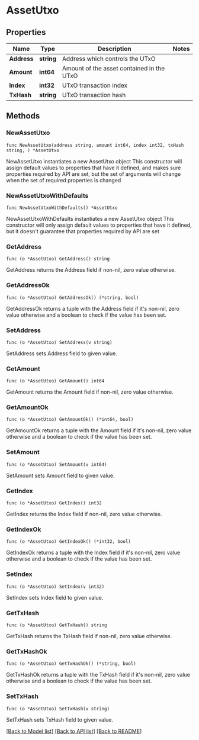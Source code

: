 # AssetUtxo

## Properties

Name | Type | Description | Notes
------------ | ------------- | ------------- | -------------
**Address** | **string** | Address which controls the UTxO | 
**Amount** | **int64** | Amount of the asset contained in the UTxO | 
**Index** | **int32** | UTxO transaction index | 
**TxHash** | **string** | UTxO transaction hash | 

## Methods

### NewAssetUtxo

`func NewAssetUtxo(address string, amount int64, index int32, txHash string, ) *AssetUtxo`

NewAssetUtxo instantiates a new AssetUtxo object
This constructor will assign default values to properties that have it defined,
and makes sure properties required by API are set, but the set of arguments
will change when the set of required properties is changed

### NewAssetUtxoWithDefaults

`func NewAssetUtxoWithDefaults() *AssetUtxo`

NewAssetUtxoWithDefaults instantiates a new AssetUtxo object
This constructor will only assign default values to properties that have it defined,
but it doesn't guarantee that properties required by API are set

### GetAddress

`func (o *AssetUtxo) GetAddress() string`

GetAddress returns the Address field if non-nil, zero value otherwise.

### GetAddressOk

`func (o *AssetUtxo) GetAddressOk() (*string, bool)`

GetAddressOk returns a tuple with the Address field if it's non-nil, zero value otherwise
and a boolean to check if the value has been set.

### SetAddress

`func (o *AssetUtxo) SetAddress(v string)`

SetAddress sets Address field to given value.


### GetAmount

`func (o *AssetUtxo) GetAmount() int64`

GetAmount returns the Amount field if non-nil, zero value otherwise.

### GetAmountOk

`func (o *AssetUtxo) GetAmountOk() (*int64, bool)`

GetAmountOk returns a tuple with the Amount field if it's non-nil, zero value otherwise
and a boolean to check if the value has been set.

### SetAmount

`func (o *AssetUtxo) SetAmount(v int64)`

SetAmount sets Amount field to given value.


### GetIndex

`func (o *AssetUtxo) GetIndex() int32`

GetIndex returns the Index field if non-nil, zero value otherwise.

### GetIndexOk

`func (o *AssetUtxo) GetIndexOk() (*int32, bool)`

GetIndexOk returns a tuple with the Index field if it's non-nil, zero value otherwise
and a boolean to check if the value has been set.

### SetIndex

`func (o *AssetUtxo) SetIndex(v int32)`

SetIndex sets Index field to given value.


### GetTxHash

`func (o *AssetUtxo) GetTxHash() string`

GetTxHash returns the TxHash field if non-nil, zero value otherwise.

### GetTxHashOk

`func (o *AssetUtxo) GetTxHashOk() (*string, bool)`

GetTxHashOk returns a tuple with the TxHash field if it's non-nil, zero value otherwise
and a boolean to check if the value has been set.

### SetTxHash

`func (o *AssetUtxo) SetTxHash(v string)`

SetTxHash sets TxHash field to given value.



[[Back to Model list]](../README.md#documentation-for-models) [[Back to API list]](../README.md#documentation-for-api-endpoints) [[Back to README]](../README.md)


